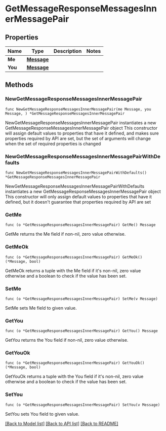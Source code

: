 # GetMessageResponseMessagesInnerMessagePair

## Properties

Name | Type | Description | Notes
------------ | ------------- | ------------- | -------------
**Me** | [**Message**](Message.md) |  | 
**You** | [**Message**](Message.md) |  | 

## Methods

### NewGetMessageResponseMessagesInnerMessagePair

`func NewGetMessageResponseMessagesInnerMessagePair(me Message, you Message, ) *GetMessageResponseMessagesInnerMessagePair`

NewGetMessageResponseMessagesInnerMessagePair instantiates a new GetMessageResponseMessagesInnerMessagePair object
This constructor will assign default values to properties that have it defined,
and makes sure properties required by API are set, but the set of arguments
will change when the set of required properties is changed

### NewGetMessageResponseMessagesInnerMessagePairWithDefaults

`func NewGetMessageResponseMessagesInnerMessagePairWithDefaults() *GetMessageResponseMessagesInnerMessagePair`

NewGetMessageResponseMessagesInnerMessagePairWithDefaults instantiates a new GetMessageResponseMessagesInnerMessagePair object
This constructor will only assign default values to properties that have it defined,
but it doesn't guarantee that properties required by API are set

### GetMe

`func (o *GetMessageResponseMessagesInnerMessagePair) GetMe() Message`

GetMe returns the Me field if non-nil, zero value otherwise.

### GetMeOk

`func (o *GetMessageResponseMessagesInnerMessagePair) GetMeOk() (*Message, bool)`

GetMeOk returns a tuple with the Me field if it's non-nil, zero value otherwise
and a boolean to check if the value has been set.

### SetMe

`func (o *GetMessageResponseMessagesInnerMessagePair) SetMe(v Message)`

SetMe sets Me field to given value.


### GetYou

`func (o *GetMessageResponseMessagesInnerMessagePair) GetYou() Message`

GetYou returns the You field if non-nil, zero value otherwise.

### GetYouOk

`func (o *GetMessageResponseMessagesInnerMessagePair) GetYouOk() (*Message, bool)`

GetYouOk returns a tuple with the You field if it's non-nil, zero value otherwise
and a boolean to check if the value has been set.

### SetYou

`func (o *GetMessageResponseMessagesInnerMessagePair) SetYou(v Message)`

SetYou sets You field to given value.



[[Back to Model list]](../README.md#documentation-for-models) [[Back to API list]](../README.md#documentation-for-api-endpoints) [[Back to README]](../README.md)


